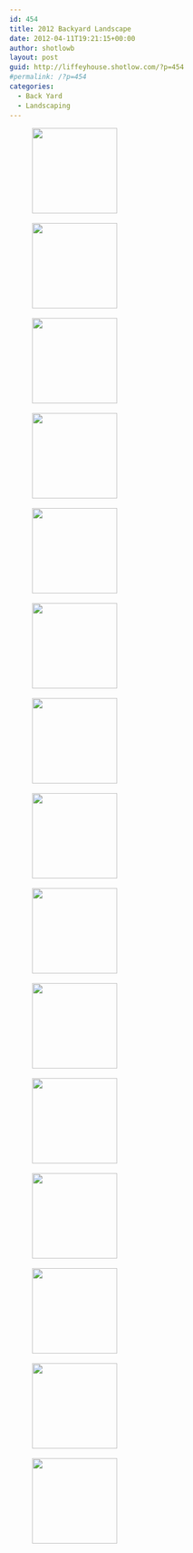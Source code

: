 ```yaml
---
id: 454
title: 2012 Backyard Landscape
date: 2012-04-11T19:21:15+00:00
author: shotlowb
layout: post
guid: http://liffeyhouse.shotlow.com/?p=454
#permalink: /?p=454
categories:
  - Back Yard
  - Landscaping
---
```

<div id='gallery-10' class='gallery galleryid-454 gallery-columns-3 gallery-size-thumbnail'>
  <figure class='gallery-item'>

  <div class='gallery-icon portrait'>
    <a href='vendor/img/uploads/2012/04/P4040030.jpg'><img width="150" height="150" src="vendor/img/uploads/2012/04/P4040030-150x150.jpg" class="attachment-thumbnail size-thumbnail" alt="" srcset="vendor/img/uploads/2012/04/P4040030-150x150.jpg 150w, vendor/img/uploads/2012/04/P4040030-100x100.jpg 100w" sizes="100vw" /></a>
  </div></figure><figure class='gallery-item'>

  <div class='gallery-icon portrait'>
    <a href='vendor/img/uploads/2012/04/P4040029.jpg'><img width="150" height="150" src="vendor/img/uploads/2012/04/P4040029-150x150.jpg" class="attachment-thumbnail size-thumbnail" alt="" srcset="vendor/img/uploads/2012/04/P4040029-150x150.jpg 150w, vendor/img/uploads/2012/04/P4040029-100x100.jpg 100w" sizes="100vw" /></a>
  </div></figure><figure class='gallery-item'>

  <div class='gallery-icon portrait'>
    <a href='vendor/img/uploads/2012/04/P4040028.jpg'><img width="150" height="150" src="vendor/img/uploads/2012/04/P4040028-150x150.jpg" class="attachment-thumbnail size-thumbnail" alt="" srcset="vendor/img/uploads/2012/04/P4040028-150x150.jpg 150w, vendor/img/uploads/2012/04/P4040028-100x100.jpg 100w" sizes="100vw" /></a>
  </div></figure><figure class='gallery-item'>

  <div class='gallery-icon landscape'>
    <a href='vendor/img/uploads/2012/04/P4040027.jpg'><img width="150" height="150" src="vendor/img/uploads/2012/04/P4040027-150x150.jpg" class="attachment-thumbnail size-thumbnail" alt="" srcset="vendor/img/uploads/2012/04/P4040027-150x150.jpg 150w, vendor/img/uploads/2012/04/P4040027-100x100.jpg 100w" sizes="100vw" /></a>
  </div></figure><figure class='gallery-item'>

  <div class='gallery-icon landscape'>
    <a href='vendor/img/uploads/2012/04/P4040026.jpg'><img width="150" height="150" src="vendor/img/uploads/2012/04/P4040026-150x150.jpg" class="attachment-thumbnail size-thumbnail" alt="" srcset="vendor/img/uploads/2012/04/P4040026-150x150.jpg 150w, vendor/img/uploads/2012/04/P4040026-100x100.jpg 100w" sizes="100vw" /></a>
  </div></figure><figure class='gallery-item'>

  <div class='gallery-icon portrait'>
    <a href='vendor/img/uploads/2012/04/P4040025.jpg'><img width="150" height="150" src="vendor/img/uploads/2012/04/P4040025-150x150.jpg" class="attachment-thumbnail size-thumbnail" alt="" srcset="vendor/img/uploads/2012/04/P4040025-150x150.jpg 150w, vendor/img/uploads/2012/04/P4040025-100x100.jpg 100w" sizes="100vw" /></a>
  </div></figure><figure class='gallery-item'>

  <div class='gallery-icon portrait'>
    <a href='vendor/img/uploads/2012/04/P4040024.jpg'><img width="150" height="150" src="vendor/img/uploads/2012/04/P4040024-150x150.jpg" class="attachment-thumbnail size-thumbnail" alt="" srcset="vendor/img/uploads/2012/04/P4040024-150x150.jpg 150w, vendor/img/uploads/2012/04/P4040024-100x100.jpg 100w" sizes="100vw" /></a>
  </div></figure><figure class='gallery-item'>

  <div class='gallery-icon landscape'>
    <a href='vendor/img/uploads/2012/04/P4040022.jpg'><img width="150" height="150" src="vendor/img/uploads/2012/04/P4040022-150x150.jpg" class="attachment-thumbnail size-thumbnail" alt="" srcset="vendor/img/uploads/2012/04/P4040022-150x150.jpg 150w, vendor/img/uploads/2012/04/P4040022-100x100.jpg 100w" sizes="100vw" /></a>
  </div></figure><figure class='gallery-item'>

  <div class='gallery-icon landscape'>
    <a href='vendor/img/uploads/2012/04/P4040021.jpg'><img width="150" height="150" src="vendor/img/uploads/2012/04/P4040021-150x150.jpg" class="attachment-thumbnail size-thumbnail" alt="" srcset="vendor/img/uploads/2012/04/P4040021-150x150.jpg 150w, vendor/img/uploads/2012/04/P4040021-100x100.jpg 100w" sizes="100vw" /></a>
  </div></figure><figure class='gallery-item'>

  <div class='gallery-icon landscape'>
    <a href='vendor/img/uploads/2012/04/P4040020.jpg'><img width="150" height="150" src="vendor/img/uploads/2012/04/P4040020-150x150.jpg" class="attachment-thumbnail size-thumbnail" alt="" srcset="vendor/img/uploads/2012/04/P4040020-150x150.jpg 150w, vendor/img/uploads/2012/04/P4040020-100x100.jpg 100w" sizes="100vw" /></a>
  </div></figure><figure class='gallery-item'>

  <div class='gallery-icon portrait'>
    <a href='vendor/img/uploads/2012/04/P3280012.jpg'><img width="150" height="150" src="vendor/img/uploads/2012/04/P3280012-150x150.jpg" class="attachment-thumbnail size-thumbnail" alt="" srcset="vendor/img/uploads/2012/04/P3280012-150x150.jpg 150w, vendor/img/uploads/2012/04/P3280012-100x100.jpg 100w" sizes="100vw" /></a>
  </div></figure><figure class='gallery-item'>

  <div class='gallery-icon portrait'>
    <a href='vendor/img/uploads/2012/04/P3280009.jpg'><img width="150" height="150" src="vendor/img/uploads/2012/04/P3280009-150x150.jpg" class="attachment-thumbnail size-thumbnail" alt="" srcset="vendor/img/uploads/2012/04/P3280009-150x150.jpg 150w, vendor/img/uploads/2012/04/P3280009-100x100.jpg 100w" sizes="100vw" /></a>
  </div></figure><figure class='gallery-item'>

  <div class='gallery-icon landscape'>
    <a href='vendor/img/uploads/2012/04/P3280008.jpg'><img width="150" height="150" src="vendor/img/uploads/2012/04/P3280008-150x150.jpg" class="attachment-thumbnail size-thumbnail" alt="" srcset="vendor/img/uploads/2012/04/P3280008-150x150.jpg 150w, vendor/img/uploads/2012/04/P3280008-100x100.jpg 100w" sizes="100vw" /></a>
  </div></figure><figure class='gallery-item'>

  <div class='gallery-icon landscape'>
    <a href='vendor/img/uploads/2012/04/P3280007.jpg'><img width="150" height="150" src="vendor/img/uploads/2012/04/P3280007-150x150.jpg" class="attachment-thumbnail size-thumbnail" alt="" srcset="vendor/img/uploads/2012/04/P3280007-150x150.jpg 150w, vendor/img/uploads/2012/04/P3280007-100x100.jpg 100w" sizes="100vw" /></a>
  </div></figure><figure class='gallery-item'>

  <div class='gallery-icon landscape'>
    <a href='vendor/img/uploads/2012/04/P3280006.jpg'><img width="150" height="150" src="vendor/img/uploads/2012/04/P3280006-150x150.jpg" class="attachment-thumbnail size-thumbnail" alt="" srcset="vendor/img/uploads/2012/04/P3280006-150x150.jpg 150w, vendor/img/uploads/2012/04/P3280006-100x100.jpg 100w" sizes="100vw" /></a>
  </div></figure>
</div>
